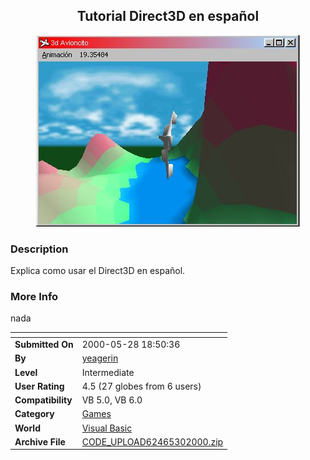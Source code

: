 ﻿<div align="center">

## Tutorial Direct3D en español

<img src="PIC20005301920448308.jpg">
</div>

### Description

Explica como usar el Direct3D en español.
 
### More Info
 
nada


<span>             |<span>
---                |---
**Submitted On**   |2000-05-28 18:50:36
**By**             |[yeagerin](https://github.com/Planet-Source-Code/PSCIndex/blob/master/ByAuthor/yeagerin.md)
**Level**          |Intermediate
**User Rating**    |4.5 (27 globes from 6 users)
**Compatibility**  |VB 5\.0, VB 6\.0
**Category**       |[Games](https://github.com/Planet-Source-Code/PSCIndex/blob/master/ByCategory/games__1-38.md)
**World**          |[Visual Basic](https://github.com/Planet-Source-Code/PSCIndex/blob/master/ByWorld/visual-basic.md)
**Archive File**   |[CODE\_UPLOAD62465302000\.zip](https://github.com/Planet-Source-Code/yeagerin-tutorial-direct3d-en-espa-ol__1-8476/archive/master.zip)








